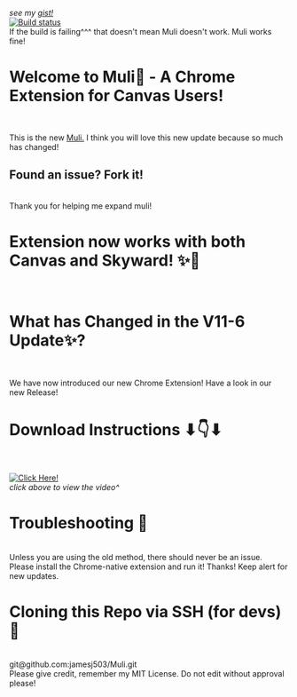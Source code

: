 *see my [gist!](https://gist.github.com/jamesj503/19e07bd3bd72c2b04786f620c8cbbf5c)*<br>
[![Build status](https://travis-ci.org/mathiasbynens/he.svg?branch=master)](https://travis-ci.com/jamesj503/muli) <br>
If the build is failing^^^ that doesn't mean Muli doesn't work. Muli works fine!
<br>

# Welcome to Muli👏 - A Chrome Extension for Canvas Users!
<br>

This is the new [Muli.](https://github.com/jamesj503/Muli/releases) I think you will love this new update because so much has changed!
<br>

## Found an issue? Fork it!
<br>
Thank you for helping me expand muli!
<br>

# Extension now works with both Canvas and Skyward! ✨🎉
<br>

# What has Changed in the V11-6 Update✨?
<br>

We have now introduced our new Chrome Extension! Have a look in our new Release!
<br>

# Download Instructions ⬇👇⬇
<br>

[![Click Here!](http://img.youtube.com/vi/aniDeL926mQ/0.jpg)](http://www.youtube.com/watch?v=aniDeL926mQ "How to Install a Chrome Extension from GitHub")
<br>
*click above to view the video^*
<br>

# Troubleshooting 🔫

<br>
Unless you are using the old method, there should never be an issue. Please install the Chrome-native extension and run it! Thanks! Keep alert for new updates.
<br>

# Cloning this Repo via SSH (for devs) 🎁
<br>
git@github.com:jamesj503/Muli.git
<br>
Please give credit, remember my MIT License. Do not edit without approval please!


